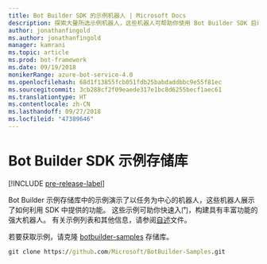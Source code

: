 ```yaml
---
title: Bot Builder SDK 的示例机器人 | Microsoft Docs
description: 探索大量所选示例机器人，这些机器人可帮助你使用 Bot Builder SDK 启动机器人开发。
author: jonathanfingold
ms.author: jonathanfingold
manager: kamrani
ms.topic: article
ms.prod: bot-framework
ms.date: 09/19/2018
monikerRange: azure-bot-service-4.0
ms.openlocfilehash: 68d1f13855fcb051fdb25babdaddbbc9e55f81ec
ms.sourcegitcommit: 3cb288cf2f09eaede317e1bc8d6255becf1aec61
ms.translationtype: HT
ms.contentlocale: zh-CN
ms.lasthandoff: 09/27/2018
ms.locfileid: "47389646"
---
```

# <a name="bot-builder-sdk-samples-repo"></a>Bot Builder SDK 示例存储库
[!INCLUDE [pre-release-label](includes/pre-release-label.md)]

Bot Builder 示例存储库中的示例演示了以任务为中心的机器人，这些机器人展示了如何利用 SDK 中提供的功能。 这些示例可助你快速入门，构建具有丰富功能的强大机器人。
有关示例列表和其他信息，请参阅[自述](https://aka.ms/bot-samples-readme)文件。

若要获取示例，请克隆 [botbuilder-samples](https://github.com/Microsoft/botbuilder-samples) 存储库。

```cmd
git clone https://github.com/Microsoft/BotBuilder-Samples.git
```

